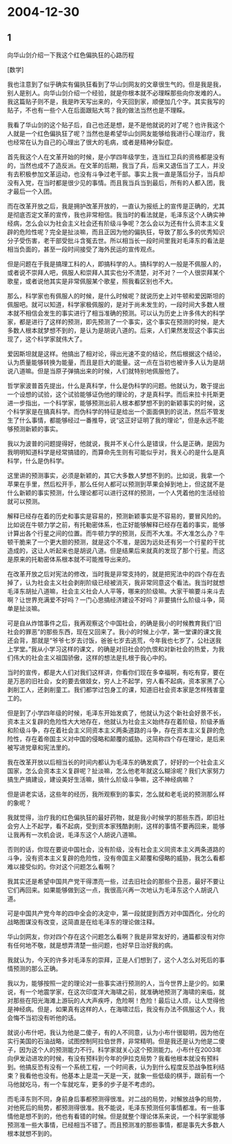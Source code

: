 # 2004-12-30

## 1

向华山剑介绍一下我这个红色偏执狂的心路历程 

[数学]

我也注意到了似乎确实有偏执狂看到了华山剑网友的文章很生气的。但是我是我，别人是别人。向华山剑介绍一个经验，就是你根本就不必理睬那些向你发难的人。我这篇贴子则不是，我是昨天写出来的，今天回到家，顺便加几个字。其实我写的贴子，不也有一些个人在后面跟贴大骂？我的做法当然也是不理睬。 

我看了华山剑的这个贴子后，自己也还是想，是不是他就说的对了呢？也许我这个人就是一个红色偏执狂了呢？当然也是希望华山剑网友能够给我进行心理治疗，我也经常在认为自己的心理出了很大的毛病，或者是精神分裂症。 

首先我这个人在文革开始的时候，是小学四年级学生，连当红卫兵的资格都是没有的，当然也成不了造反派。在文革的后期，我当了兵，后来又退伍当了工人，并没有去积极参加文革运动，也没有斗争过老干部。事实上我一直是落后分子，当兵却没有入党，在当时都是很少见的事情。而且我当兵当到最后，所有的人都入团，我才最后一个入团。 

而在改革开放之后，我是拥护改革开放的，一直认为报纸上的宣传是正确的，尤其是彻底否定文革的宣传，我也非常相信。我当时的看法就是，毛泽东这个人确实神经病，怎么会以为社会主义社会还有阶级斗争呢？怎么会以为还有什么资本主义复辟的危险性呢？完全是扯淡嘛，而且正因为他的偏执狂，导致了那么多的优秀知识分子受伤害，老干部受批斗含冤去世。所以相当长一段时间里我对毛泽东的看法是相当负面的，甚至一段时间接受了海外民运的宣传观点。 

但是问题在于我是搞理工科的人，即搞科学的人。搞科学的人一般是不佩服人的，或者说不崇拜人吧，佩服人和崇拜人其实也分不清楚，对不对？一个人很崇拜某个歌星，或者说他其实是非常佩服某个歌星，照我看区别也不大。 

那么，科学家也有佩服人的时候，是什么时候呢？就说历史上对牛顿和爱因斯坦的佩服吧。就可以知道，科学家极佩服的，是对于尚未发生的，一段时间大多数人根本就不相信会发生的事实进行了相当准确的预测。可以认为历史上许多伟大的科学家，都是进行了这样的预测，即先预测了一个事实，这个事实在预测的时候，是大多数人根本就梦想不到的，是认为是胡说八道的。后来，人们果然发现这个事实出现了，这个科学家就伟大了。 

爱因斯坦就是这样。他搞出了相对论，得出光速不变的结论，然后根据这个结论，认为质量能够转换为能量，而且是巨大的能量。这一点在当初也被许多人认为是胡说八道嘛。但是当原子弹搞出来的时候，人们就特别地佩服他了。 

哲学家波普首先提出，什么是真科学，什么是伪科学的问题。他就认为，敢于提出一个设想的试验，这个试验能够证伪他的理论的，才是真科学。而后来拉卡托斯更进一步指出，一个科学家，能够预测出前人根本都梦想不到的新颖事实的时候，这个科学家是在搞真科学。而伪科学的特征是给出一个面面俱到的说法，然后不管发生了什么事情，都能够经过一番推导，说“这正好证明了我的理论”，但是永远不能够预测新颖的事实。 

我以为波普的问题提得好，他就说，我并不关心什么是错误，什么是正确，是因为我明明知道科学是经常搞错的，而算命先生则有可能似乎对，我关心的是什么是真科学，什么是伪科学。 

这里讲的预测事实，必须是新颖的，其它大多数人梦想不到的。比如说，我拿一个苹果在手里，然后松开手，那么任何人都可以预测到苹果会掉到地上，但这就不是什么新颖的事实预测，什么理论都可以进行这样的预测，一个人凭着他的生活经验就可以预测。 

解释已经存在着的历史和事实是容易的，预测新颖事实是不容易的，要冒风险的。比如说在牛顿力学之前，有托勒密体系，也正好能够解释已经存在着的事实，能够计算出各个行星之间的位置。而牛顿力学的预测，反而不大准。不大准怎么办？牛顿干脆来了一个更大胆的预测，就是这个不准，是因为远处还有另一个行星的干扰造成的，这让人听起来也是胡说八道。但是结果后来就真的发现了那个行星。而这是原来的托勒密体系根本就不可能推导出来的。 

在改革开放之后对宪法的修改，当时我是非常支持的，就是把宪法中的四个存在去掉了，认为社会主义社会剥削阶级已经被消灭，我非常同意这个看法。我当时就想毛泽东胡扯八道嘛，社会主义社会人人平等，哪来的阶级嘛。大家干嘛要斗来斗去啊？让世界充满爱不好吗？一门心思搞经济建设不好吗？非要搞什么阶级斗争，简单是扯淡嘛。 

可是自从炸馆事件之后，我再观察这个中国社会，的确是我小的时候教育我们“旧社会的罪恶”的那些东西，现在又回来了。我小的时候上小学，第一堂课的课文我还会背，那就是“爷爷七岁去讨饭，爸爸七岁去逃荒，今年我也七岁了，公社送我上学堂。”我从小学习这样的课文，的确是对旧社会的仇恨和对新社会的热爱，为我们伟大的社会主义祖国骄傲，这样的想法是扎根于我心中的。 

当时的宣传，都是大人们对我们这样讲，你看你们现在多幸福啊，有吃有穿，要在是万恶的旧社会，女的要去做妓女，穷人上不起学，穷人看不起病，资本家黑了心剥削工人，还剥削童工。我们都学过包身工的课，知道旧社会资本家是怎样残害童工的。 

但是到了小学四年级的时候，毛泽东开始发疯了，他就认为这个新社会好景不长，资本主义复辟的危险性大大地存在，他就认为社会主义始终存在着阶级，阶级矛盾和阶级斗争，存在着社会主义同资本主义两条道路的斗争，存在资本主义复辟的危险性，存在着帝国主义对中国的侵略和颠覆的威胁。这简称四个存在理论，是后来被写进党章和宪法里的。 

我在改革开放以后相当长的时间内都认为毛泽东的确发疯了，好好的一个社会主义国家，怎么会资本主义复辟呢？扯淡嘛，怎么他老年就这么糊涂呢？我们大家努力搞生产搞建设，建设美好生活嘛，搞什么阶级斗争嘛，这不神经病嘛？ 

但是讲老实话，这些年的经历，我所观察到的事实，怎么就和老毛说的预测那么样的象呢？ 

我就觉得，治疗我的红色偏执狂的最好药物，就是我小时候学的那些东西，即旧社会穷人上不起学，看不起病，受到资本家残酷剥削，这样的事情不要再回来，能够让我再有一次机会说，毛泽东这个人胡说八道嘛。 

否则的话，你现在要说中国社会，没有阶级，没有社会主义同资本主义两条道路的斗争，没有资本主义复辟的危险性，没有帝国主义颠覆和侵略的威胁，我怎么看都难以接受似的。你对这个问题怎么看啊？ 

我其实还是希望中国共产党干得漂亮一些，过去旧社会的那些个丑恶，最好不要让它们再回来。如果能够做到这一点，我很高兴再一次地认为毛泽东这个人胡说八道。 

可是中国共产党今年的四中全会的决定中，第一段就提到西方对中国西化，分化的战略图谋没有改变，这简直是在给毛泽东的理论做注释。 

华山剑网友，你对四个存在这个问题怎么看啊？我是非常友好的，通篇都没有对你有任何地不敬，就是想弄清楚一些问题，也好早日治好我的病。 

我就认为，今天的许多对毛泽东的崇拜，正是人们想到了，这个人怎么对死后的事情预测的那么正确。 

我以为，能够按照一定的理论对一些事实进行预测的人，当今世界上是少的。如果说，有一个地震学家，在这次印度洋大海啸之前，就准确地预测了海啸的来临，就对那些在阳光海滩上游玩的人大声疾呼，危险啊！危险！最后让人烦，让人觉得他是神经病。但是，如果真有这样的人，在海啸过后，我没有办法不佩服这个人，我会悔不当初没有听他的话。 

就说小布什吧，我认为他是二傻子，有的人不同意，认为小布什很聪明，因为他在实行美国的石油战略，试图控制阿拉伯世界，非常精明。但是我还是认为他是二傻子，因为这个人的预测能力不行。科学家就关心这个预测能力。小布什在2003年向伊发动进攻的时候，有没有预料到今年的伊拉克局势？我看他根本就没有预料到。他搞反恐有没有一个系统工程，一个时间表，认为到什么程度反恐战争胜利结束？我看他也没有。他基本上是混一天是一天，就象一些低级的棋手，跟前有一个马他就吃马，有一个车就吃车，更多的步子是不考虑的。 

而毛泽东则不同，身前身后事都预测得很准。对二战的局势，对解放战争的局势，对他死后的局势，都预测得很准。我不能说，毛泽东预测任何事情都准。有一些事情他是想不到的，他也有看错的时候。但是就整个理论体系来说，一个科学家能够预测准一些大事情，已经相当不错了。而且预测准的那些事情，都是事先大多数人根本就想不到的。  

